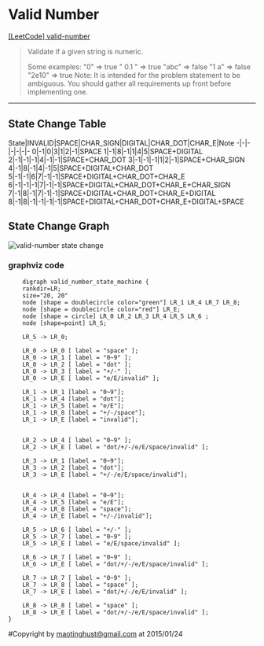 # Valid Number

[[LeetCode] valid-number](https://oj.leetcode.com/problems/valid-number/)

> Validate if a given string is numeric.
> 
> Some examples:
> "0" => true
> " 0.1 " => true
> "abc" => false
> "1 a" => false
> "2e10" => true
> Note: It is intended for the problem statement to be ambiguous. You should gather all requirements up front before implementing one.


----------



## State Change Table

State|INVALID|SPACE|CHAR_SIGN|DIGITAL|CHAR_DOT|CHAR_E|Note
-|-|-|-|-|-|-
0|-1|0|3|1|2|-1|SPACE
1|-1|8|-1|1|4|5|SPACE+DIGITAL
2|-1|-1|-1|4|-1|-1|SPACE+CHAR_DOT
3|-1|-1|-1|1|2|-1|SPACE+CHAR_SIGN
4|-1|8|-1|4|-1|5|SPACE+DIGITAL+CHAR_DOT
5|-1|-1|6|7|-1|-1|SPACE+DIGITAL+CHAR_DOT+CHAR_E
6|-1|-1|-1|7|-1|-1|SPACE+DIGITAL+CHAR_DOT+CHAR_E+CHAR_SIGN
7|-1|8|-1|7|-1|-1|SPACE+DIGITAL+CHAR_DOT+CHAR_E+DIGITAL
8|-1|8|-1|-1|-1|-1|SPACE+DIGITAL+CHAR_DOT+CHAR_E+DIGITAL+SPACE

## State Change Graph

![valid-number state change](https://github.com/mtHust/LeetCode/valid-number/valid-number.png)


### graphviz code

    	digraph valid_number_state_machine {
		rankdir=LR;
		size="20, 20"
		node [shape = doublecircle color="green"] LR_1 LR_4 LR_7 LR_8;
		node [shape = doublecircle color="red"] LR_E;
		node [shape = circle] LR_0 LR_2 LR_3 LR_4 LR_5 LR_6 ;
		node [shape=point] LR_S;

		LR_S -> LR_0;
		
		LR_0 -> LR_0 [ label = "space" ];
		LR_0 -> LR_1 [ label = "0~9" ];
		LR_0 -> LR_2 [ label = "dot" ];
		LR_0 -> LR_3 [ label = "+/-" ];
		LR_0 -> LR_E [ label = "e/E/invalid" ];
		
		LR_1 -> LR_1 [label = "0~9"];
		LR_1 -> LR_4 [label = "dot"];
		LR_1 -> LR_5 [label = "e/E"];
		LR_1 -> LR_8 [label = "+/-/space"];
		LR_1 -> LR_E [label = "invalid"];
		
		
		LR_2 -> LR_4 [ label = "0~9" ];
		LR_2 -> LR_E [ label = "dot/+/-/e/E/space/invalid" ];	
		
		LR_3 -> LR_1 [label = "0~9"];
		LR_3 -> LR_2 [label = "dot"];
		LR_3 -> LR_E [label = "+/-/e/E/space/invalid"];
		
		
		LR_4 -> LR_4 [label = "0~9"];
		LR_4 -> LR_5 [label = "e/E"];
		LR_4 -> LR_8 [label = "space"];
		LR_4 -> LR_E [label = "+/-/invalid"];
		
		LR_5 -> LR_6 [ label = "+/-" ];
		LR_5 -> LR_7 [ label = "0~9" ];
		LR_5 -> LR_E [ label = "e/E/space/invalid" ];
		
		LR_6 -> LR_7 [ label = "0~9" ];
		LR_6 -> LR_E [ label = "dot/+/-/e/E/space/invalid" ];
		
		LR_7 -> LR_7 [ label = "0~9" ];
		LR_7 -> LR_8 [ label = "space" ];
		LR_7 -> LR_E [ label = "dot/+/-/e/E/invalid" ];
		
		LR_8 -> LR_8 [ label = "space" ];
		LR_8 -> LR_E [ label = "dot/+/-/e/E/space/invalid" ];
	}



#Copyright
by maotinghust@gmail.com
at 2015/01/24